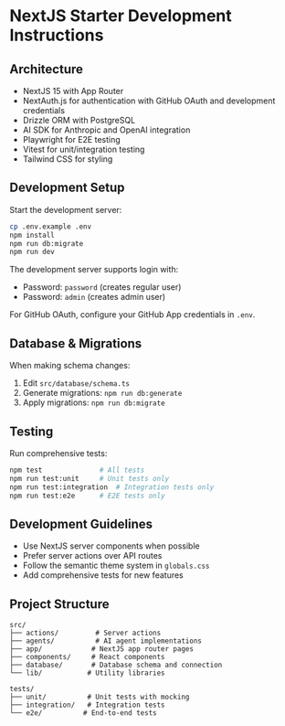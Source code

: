 # NextJS Starter Development Instructions

## Architecture

- NextJS 15 with App Router
- NextAuth.js for authentication with GitHub OAuth and development credentials
- Drizzle ORM with PostgreSQL
- AI SDK for Anthropic and OpenAI integration
- Playwright for E2E testing
- Vitest for unit/integration testing
- Tailwind CSS for styling

## Development Setup

Start the development server:

```bash
cp .env.example .env
npm install
npm run db:migrate
npm run dev
```

The development server supports login with:
- Password: `password` (creates regular user)
- Password: `admin` (creates admin user)

For GitHub OAuth, configure your GitHub App credentials in `.env`.

## Database & Migrations

When making schema changes:

1. Edit `src/database/schema.ts`
2. Generate migrations: `npm run db:generate`
3. Apply migrations: `npm run db:migrate`

## Testing

Run comprehensive tests:

```bash
npm test              # All tests
npm run test:unit     # Unit tests only
npm run test:integration  # Integration tests only
npm run test:e2e      # E2E tests only
```

## Development Guidelines

- Use NextJS server components when possible
- Prefer server actions over API routes
- Follow the semantic theme system in `globals.css`
- Add comprehensive tests for new features

## Project Structure

```
src/
├── actions/         # Server actions
├── agents/          # AI agent implementations
├── app/            # NextJS app router pages
├── components/     # React components
├── database/       # Database schema and connection
└── lib/           # Utility libraries

tests/
├── unit/          # Unit tests with mocking
├── integration/   # Integration tests
└── e2e/          # End-to-end tests
```